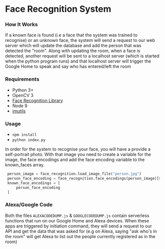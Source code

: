 # Face Recognition System

### How It Works
  If a known face is found (i.e a face that the system was trained to recognise) or an unknown face, the system will send a request to our web server which will update the database and add the person that was detected the "room". Along with updating the room, when a face is detected, another request will be sent to a localhost server (which is started when the python program runs) and that localhost server will trigger the Google Home to speak and say who has entered/left the room

### Requirements
 * Python 3+
 * OpenCV 3 
 * [Face Recognition Library](https://github.com/ageitgey/face_recognition)
 * Node 9
 * [imutils](https://github.com/jrosebr1/imutils)
 
### Usage
 * `npm install`
 * `python index.py`
 
 In order for the system to recognise your face, you will have a provide a self-portrait photo.
 With that image you need to create a variable for the image, the face encodings and add the face encoding variable to the known_faces array.
 
 ```python
  person_image = face_recognition.load_image_file("person.jpg")
  person_face_encoding = face_recognition.face_encodings(person_image)[0]
  known_face_encodings = [
      person_face_encoding
  ]
```

### Alexa/Google Code

Both the files `ALEXACODEDUMP.js` & `GOOGLECODEDUMP.js` contain serverless functions that run on our Google Home and Alexa devices. When these apps are triggered by initiation command, they will send a request to our API and get the data that was asked for (e.g on Alexa, saying "ask who's in the room" will get Alexa to list out the people currently registered as in the room)
